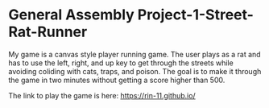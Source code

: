 # General Assembly Project-1-Street-Rat-Runner


My game is a canvas style player running game.
The user plays as a rat and has to use the left, right, and up key to get through the streets while avoiding coliding with cats, traps, and poison.
The goal is to make it through the game in two minutes without getting a score higher than 500.


The link to play the game is here:  https://rin-11.github.io/





